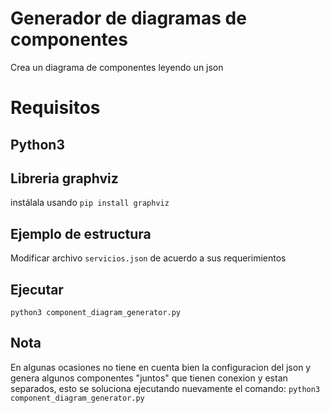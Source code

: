 # Generador de diagramas de componentes
Crea un diagrama de componentes leyendo un json
# Requisitos
## Python3
## Libreria graphviz
 instálala usando `pip install graphviz`
 ## Ejemplo de estructura
 Modificar archivo `servicios.json` de acuerdo a sus requerimientos
 ## Ejecutar 
 `python3 component_diagram_generator.py`
 ## Nota
 En algunas ocasiones no tiene en cuenta bien la configuracion del json y genera algunos componentes "juntos" que tienen conexion y estan separados, esto se soluciona ejecutando nuevamente el comando:  `python3 component_diagram_generator.py`
